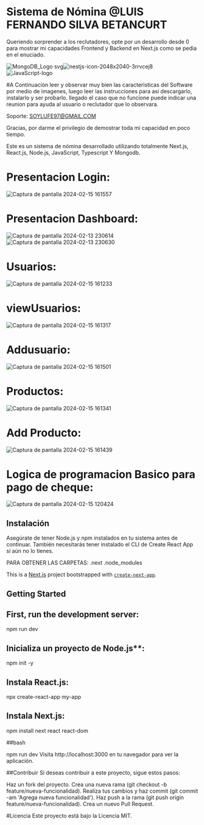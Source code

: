 # Sistema de Nómina @LUIS FERNANDO SILVA BETANCURT

Queriendo sorprender a los reclutadores, opte por un desarrollo desde 0 para mostrar mi capacidades Frontend y Backend en Next.js como se pedia en el enuciado.


![MongoDB_Logo svg](https://github.com/LuisFsilva97/-PEOPayGo-Systems--software-engineer/assets/157631615/9fabb1d5-dfd2-466e-bfc9-c64e72523de9)![nestjs-icon-2048x2040-3rrvcej8](https://github.com/LuisFsilva97/-PEOPayGo-Systems--software-engineer/assets/157631615/224aa6fe-9c10-4894-9e62-239fb4b04e56)![JavaScript-logo](https://github.com/LuisFsilva97/-PEOPayGo-Systems--software-engineer/assets/157631615/8327e3a1-29cf-4744-b1d8-777bd84337b0)



#A Continuaciòn leer y observar muy bien las caracteristicas del Software por medio de imagenes, luego leer las instrucciones para asi descargarlo, instalarlo y ser probarlo. llegado el caso que no funcione puede indicar una reunion para ayuda al usuario o reclutador que lo observara.

Soporte: SOYLUFE97@GMAIL.COM

Gracias, por darme el privilegio de demostrar toda mi capacidad en poco tiempo.

Este es un sistema de nómina desarrollado utilizando totalmente Next.js, React.js, Node.js, JavaScript, Typescript Y Mongodb.

# Presentacion Login:
![Captura de pantalla 2024-02-15 161557](https://github.com/LuisFsilva97/-PEOPayGo-Systems--software-engineer/assets/157631615/d626b768-0bbc-4a52-9d22-085400cac691)

# Presentacion Dashboard:

![Captura de pantalla 2024-02-13 230614](https://github.com/LuisFsilva97/-PEOPayGo-Systems--software-engineer/assets/157631615/28e6ff0c-0f31-46b3-abd7-380a778dc383)
![Captura de pantalla 2024-02-13 230630](https://github.com/LuisFsilva97/-PEOPayGo-Systems--software-engineer/assets/157631615/cfd66fb3-da13-4828-91f7-d2161e38aec0)

# Usuarios:
![Captura de pantalla 2024-02-15 161233](https://github.com/LuisFsilva97/-PEOPayGo-Systems--software-engineer/assets/157631615/98873e37-3c5c-40dc-9093-51518bfffe06)

# viewUsuarios:
![Captura de pantalla 2024-02-15 161317](https://github.com/LuisFsilva97/-PEOPayGo-Systems--software-engineer/assets/157631615/dd39b02b-b63c-44a3-b0ad-49774cf2ef8d)

# Addusuario:
![Captura de pantalla 2024-02-15 161501](https://github.com/LuisFsilva97/-PEOPayGo-Systems--software-engineer/assets/157631615/f0b03478-1aca-45db-91fd-8a7a1751534a)

# Productos:
![Captura de pantalla 2024-02-15 161341](https://github.com/LuisFsilva97/-PEOPayGo-Systems--software-engineer/assets/157631615/05429bf2-d395-4d3d-8cab-91d9c302ac5e)

# Add Producto:
![Captura de pantalla 2024-02-15 161439](https://github.com/LuisFsilva97/-PEOPayGo-Systems--software-engineer/assets/157631615/198317d7-657e-4f16-a13b-ab58d2ea299f)

# Logica de programacion Basico para pago de cheque:
![Captura de pantalla 2024-02-15 120424](https://github.com/LuisFsilva97/-PEOPayGo-Systems--software-engineer/assets/157631615/c45a4bfc-9c72-413d-a818-324064a66e4f)


## Instalación

Asegúrate de tener Node.js y npm instalados en tu sistema antes de continuar. También necesitarás tener instalado el CLI de Create React App si aún no lo tienes.

PARA OBTENER LAS CARPETAS:
.next
.node_modules

This is a [Next.js](https://nextjs.org/) project bootstrapped with [`create-next-app`](https://github.com/vercel/next.js/tree/canary/packages/create-next-app).

## Getting Started

## First, run the development server:

npm run dev

## Inicializa un proyecto de Node.js**:

npm init -y

## Instala React.js:

npx create-react-app my-app

## Instala Next.js:

npm install next react react-dom


##bash

npm run dev
Visita http://localhost:3000 en tu navegador para ver la aplicación.

##Contribuir
Si deseas contribuir a este proyecto, sigue estos pasos:

Haz un fork del proyecto.
Crea una nueva rama (git checkout -b feature/nueva-funcionalidad).
Realiza tus cambios y haz commit (git commit -am 'Agrega nueva funcionalidad').
Haz push a la rama (git push origin feature/nueva-funcionalidad).
Crea un nuevo Pull Request.

#Licencia
Este proyecto está bajo la Licencia MIT.
